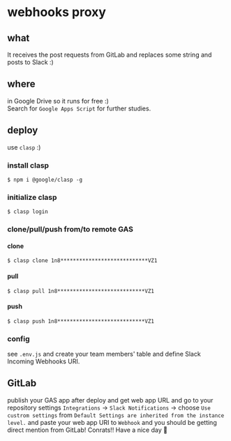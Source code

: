 # webhooks proxy

## what

It receives the post requests from GitLab and replaces some string and posts to Slack :)

## where

in Google Drive so it runs for free :)  
Search for `Google Apps Script` for further studies.

## deploy

use `clasp` :)

### install clasp

```
$ npm i @google/clasp -g
```

### initialize clasp

```
$ clasp login
```

### clone/pull/push from/to remote GAS

#### clone

```
$ clasp clone 1n8****************************VZ1
```

#### pull

```
$ clasp pull 1n8****************************VZ1
```

#### push

```
$ clasp push 1n8****************************VZ1
```

### config

see `.env.js` and create your team members' table and define Slack Incoming Webhooks URI.

## GitLab

publish your GAS app after deploy and get web app URL and go to your repository settings `Integrations` -> `Slack Notifications` -> choose `Use custrom settings` from `Default Settings are inherited from the instance level.` and paste your web app URI to `Webhook` and you should be getting direct mention from GitLab!  Conrats!!  Have a nice day :beer:
